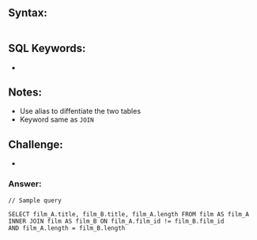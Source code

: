 ## Syntax:

```

```

## SQL Keywords:

-

## Notes:

- Use alias to diffentiate the two tables
- Keyword same as `JOIN`

## Challenge:

-

### Answer:

```
// Sample query

SELECT film_A.title, film_B.title, film_A.length FROM film AS film_A
INNER JOIN film AS film_B ON film_A.film_id != film_B.film_id
AND film_A.length = film_B.length
```
